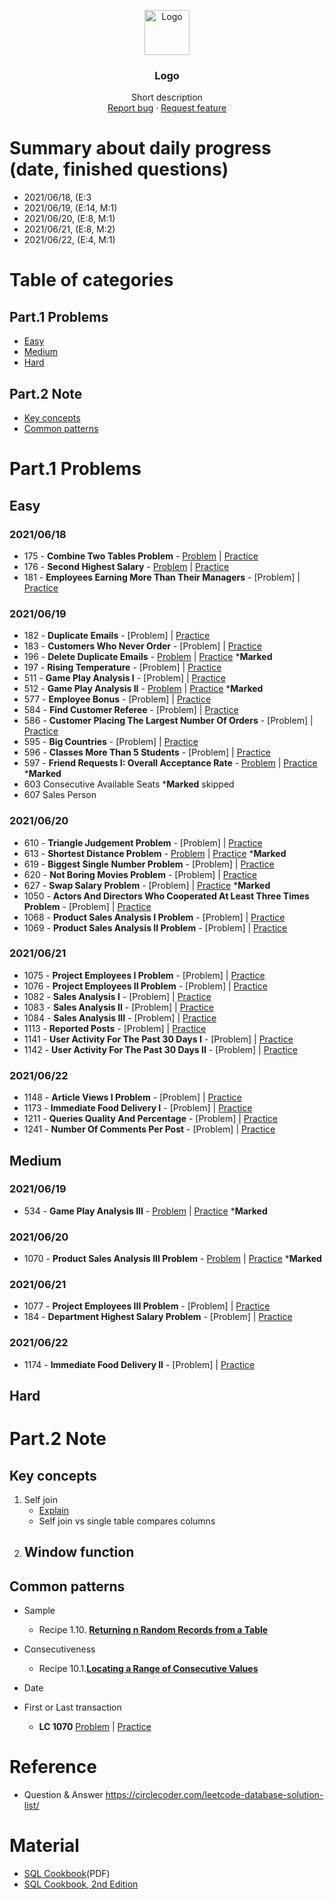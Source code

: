 <p align="center">
  <a href="https://example.com/">
    <img src="https://via.placeholder.com/72" alt="Logo" width=72 height=72>
  </a>

  <h3 align="center">Logo</h3>

  <p align="center">
    Short description
    <br>
    <a href="https://reponame/issues/new?template=bug.md">Report bug</a>
    ·
    <a href="https://reponame/issues/new?template=feature.md&labels=feature">Request feature</a>
  </p>
</p>

# Summary about daily progress (date, finished questions)
- 2021/06/18, (E:3
- 2021/06/19, (E:14, M:1)
- 2021/06/20, (E:8, M:1)
- 2021/06/21, (E:8, M:2)
- 2021/06/22, (E:4, M:1)
# Table of categories

## Part.1 Problems
- [Easy](#Easy)
- [Medium](#Medium)
- [Hard](#Hard)
## Part.2 Note
- [Key concepts](#Keyconcepts)
- [Common patterns](#Commonpatterns)

# Part.1 Problems
## Easy
### 2021/06/18
- 175 - **Combine Two Tables Problem** - [Problem](https://github.com/yuting1214/Leetcode_Database/tree/master/code_problem) | [Practice](https://github.com/yuting1214/Leetcode_Database/blob/master/code_sample/lc_175.sql) 
- 176 - **Second Highest Salary** - [Problem](https://github.com/yuting1214/Leetcode_Database/blob/master/code_problem/lc_176.md) | [Practice](https://github.com/yuting1214/Leetcode_Database/blob/master/code_sample/lc_176.sql)
- 181 - **Employees Earning More Than Their Managers** - [Problem] | [Practice](https://github.com/yuting1214/Leetcode_Database/blob/master/code_sample/lc_181.sql)
### 2021/06/19
- 182 - **Duplicate Emails** - [Problem] | [Practice](https://github.com/yuting1214/Leetcode_Database/blob/master/code_sample/lc_182.sql)
- 183 - **Customers Who Never Order** - [Problem] | [Practice](https://github.com/yuting1214/Leetcode_Database/blob/master/code_sample/lc_183.sql)
- 196 - **Delete Duplicate Emails** - [Problem]() | [Practice](https://github.com/yuting1214/Leetcode_Database/blob/master/code_sample/lc_196.sql) ***Marked**
- 197 - **Rising Temperature** - [Problem] | [Practice](https://github.com/yuting1214/Leetcode_Database/blob/master/code_sample/lc_197.sql)
- 511 - **Game Play Analysis I** - [Problem] | [Practice](https://github.com/yuting1214/Leetcode_Database/blob/master/code_sample/lc_511.sql)
- 512 - **Game Play Analysis II** - [Problem]() | [Practice](https://github.com/yuting1214/Leetcode_Database/blob/master/code_sample/lc_512.sql) ***Marked**
- 577	-	**Employee Bonus** - [Problem] | [Practice](https://github.com/yuting1214/Leetcode_Database/blob/master/code_sample/lc_577.sql)
- 584	- **Find Customer Referee** - [Problem] | [Practice](https://github.com/yuting1214/Leetcode_Database/blob/master/code_sample/lc_584.sql)
- 586	- **Customer Placing The Largest Number Of Orders** - [Problem] | [Practice](https://github.com/yuting1214/Leetcode_Database/blob/master/code_sample/lc_586.sql)
- 595 -	**Big Countries** - [Problem] | [Practice](https://github.com/yuting1214/Leetcode_Database/blob/master/code_sample/lc_595.sql)
- 596	- **Classes More Than 5 Students** - [Problem] | [Practice](https://github.com/yuting1214/Leetcode_Database/blob/master/code_sample/lc_596.sql)
- 597	- **Friend Requests I: Overall Acceptance Rate** - [Problem]() | [Practice](https://github.com/yuting1214/Leetcode_Database/blob/master/code_sample/lc_597.sql) ***Marked**
- 603	 	Consecutive Available Seats  ***Marked** skipped
- 607	 	Sales Person
### 2021/06/20
- 610	- **Triangle Judgement Problem** - [Problem] | [Practice](https://github.com/yuting1214/Leetcode_Database/blob/master/code_sample/lc_610.sql) 
- 613 - **Shortest Distance Problem** - [Problem]() | [Practice](https://github.com/yuting1214/Leetcode_Database/tree/master/code_sample/lc_613.sql) ***Marked**
- 619	- **Biggest Single Number Problem** - [Problem] | [Practice](https://github.com/yuting1214/Leetcode_Database/blob/master/code_sample/lc_619.sql) 
- 620	- **Not Boring Movies Problem** - [Problem] | [Practice](https://github.com/yuting1214/Leetcode_Database/blob/master/code_sample/lc_620.sql) 
- 627	- **Swap Salary Problem** - [Problem] | [Practice](https://github.com/yuting1214/Leetcode_Database/blob/master/code_sample/lc_627.sql) ***Marked**
- 1050 - **Actors And Directors Who Cooperated At Least Three Times Problem** - [Problem] | [Practice](https://github.com/yuting1214/Leetcode_Database/blob/master/code_sample/lc_1050.sql)
- 1068 - **Product Sales Analysis I Problem** - [Problem] | [Practice](https://github.com/yuting1214/Leetcode_Database/blob/master/code_sample/lc_1068.sql)
- 1069 - **Product Sales Analysis II Problem** - [Problem] | [Practice](https://github.com/yuting1214/Leetcode_Database/blob/master/code_sample/lc_1069.sql)
### 2021/06/21
- 1075 - **Project Employees I Problem** - [Problem] | [Practice](https://github.com/yuting1214/Leetcode_Database/blob/master/code_sample/lc_1075.sql)
- 1076 - **Project Employees II Problem** - [Problem] | [Practice](https://github.com/yuting1214/Leetcode_Database/blob/master/code_sample/lc_1076.sql)
- 1082 - **Sales Analysis I** - [Problem] | [Practice](https://github.com/yuting1214/Leetcode_Database/blob/master/code_sample/lc_1082.sql)
- 1083 - **Sales Analysis II** - [Problem] | [Practice](https://github.com/yuting1214/Leetcode_Database/blob/master/code_sample/lc_1083.sql)
- 1084 - **Sales Analysis III** - [Problem] | [Practice](https://github.com/yuting1214/Leetcode_Database/blob/master/code_sample/lc_1084.sql)
- 1113 - **Reported Posts** - [Problem] | [Practice](https://github.com/yuting1214/Leetcode_Database/blob/master/code_sample/lc_1113.sql)
- 1141 - **User Activity For The Past 30 Days I** - [Problem] | [Practice](https://github.com/yuting1214/Leetcode_Database/blob/master/code_sample/lc_1141.sql)
- 1142 - **User Activity For The Past 30 Days II** - [Problem] | [Practice](https://github.com/yuting1214/Leetcode_Database/blob/master/code_sample/lc_1142.sql)
### 2021/06/22
- 1148 - **Article Views I Problem** - [Problem] | [Practice](https://github.com/yuting1214/Leetcode_Database/blob/master/code_sample/lc_1148.sql)
- 1173 - **Immediate Food Delivery I** - [Problem] | [Practice](https://github.com/yuting1214/Leetcode_Database/blob/master/code_sample/lc_1173.sql)
- 1211 - **Queries Quality And Percentage** - [Problem] | [Practice](https://github.com/yuting1214/Leetcode_Database/blob/master/code_sample/lc_1211.sql)
- 1241 - **Number Of Comments Per Post** - [Problem] | [Practice](https://github.com/yuting1214/Leetcode_Database/blob/master/code_sample/lc_1241.sql)
## Medium
### 2021/06/19
- 534 - **Game Play Analysis III** - [Problem]() | [Practice]() ***Marked**
### 2021/06/20
- 1070 - **Product Sales Analysis III Problem** - [Problem](https://github.com/yuting1214/Leetcode_Database/blob/master/code_problem/lc_1070.md) | [Practice](https://github.com/yuting1214/Leetcode_Database/blob/master/code_sample/lc_1070.sql) ***Marked**
### 2021/06/21
- 1077 - **Project Employees III Problem** - [Problem] | [Practice](https://github.com/yuting1214/Leetcode_Database/blob/master/code_sample/lc_1077.sql)
- 184 - **Department Highest Salary Problem** - [Problem] | [Practice](https://github.com/yuting1214/Leetcode_Database/blob/master/code_sample/lc_184.sql)
### 2021/06/22
- 1174 - **Immediate Food Delivery II** - [Problem] | [Practice](https://github.com/yuting1214/Leetcode_Database/blob/master/code_sample/lc_1174.sql)
## Hard


# Part.2 Note

## Key concepts
1. Self join
    - [Explain](https://www.youtube.com/watch?v=yOsfYU55JDU)
    - Self join vs single table compares columns
2. Window function
    - 
## Common patterns
- Sample
    - Recipe 1.10. [**Returning n Random Records from a Table**](https://github.com/yuting1214/Leetcode_Database/blob/master/common_patterns/recipe_1_10.md)
 
- Consecutiveness
    - Recipe 10.1.[**Locating a Range of Consecutive Values**](https://github.com/yuting1214/Leetcode_Database/blob/master/common_patterns/recipe_10_1.md)
- Date
- First or Last transaction
    - **LC 1070** [Problem](https://github.com/yuting1214/Leetcode_Database/blob/master/code_problem/lc_1070.md) | [Practice](https://github.com/yuting1214/Leetcode_Database/blob/master/code_sample/lc_1070.sql) 
# Reference
- Question & Answer <https://circlecoder.com/leetcode-database-solution-list/>

# Material
- [SQL Cookbook](https://www.oreilly.com/library/view/sql-cookbook/0596009763/)(PDF)
- [SQL Cookbook, 2nd Edition](https://www.oreilly.com/library/view/sql-cookbook-2nd/9781492077435/)
